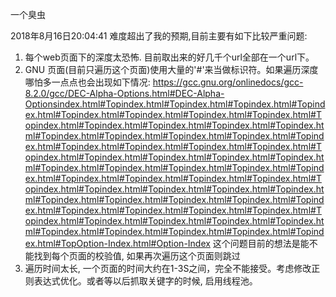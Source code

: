 一个臭虫


2018年8月16日20:04:41
难度超出了我的预期,目前主要有如下比较严重问题:
1) 每个web页面下的深度太恐怖. 目前取出来的好几千个url全部在一个url下。
2) GNU 页面(目前只遍历这个页面)使用大量的'#'来当做标识符。如果遍历深度哪怕多一点点也会出现如下情况:
https://gcc.gnu.org/onlinedocs/gcc-8.2.0/gcc/DEC-Alpha-Options.html#DEC-Alpha-Optionsindex.html#Topindex.html#Topindex.html#Topindex.html#Topindex.html#Topindex.html#Topindex.html#Topindex.html#Topindex.html#Topindex.html#Topindex.html#Topindex.html#Topindex.html#Topindex.html#Topindex.html#Topindex.html#Topindex.html#Topindex.html#Topindex.html#Topindex.html#Topindex.html#Topindex.html#Topindex.html#Topindex.html#Topindex.html#Topindex.html#Topindex.html#Topindex.html#Topindex.html#Topindex.html#Topindex.html#Topindex.html#Topindex.html#Topindex.html#Topindex.html#Topindex.html#Topindex.html#Topindex.html#Topindex.html#Topindex.html#Topindex.html#Topindex.html#Topindex.html#Topindex.html#Topindex.html#Topindex.html#Topindex.html#Topindex.html#Topindex.html#Topindex.html#Topindex.html#Topindex.html#Topindex.html#Topindex.html#Topindex.html#Topindex.html#Topindex.html#Topindex.html#Topindex.html#Topindex.html#Topindex.html#TopOption-Index.html#Option-Index  这个问题目前的想法是能不能找到每个页面的校验值, 如果再次遍历这个页面则跳过
3) 遍历时间太长, 一个页面的时间大约在1-3S之间，完全不能接受。考虑修改正则表达式优化。或者等以后抓取关键字的时候, 启用线程池。


